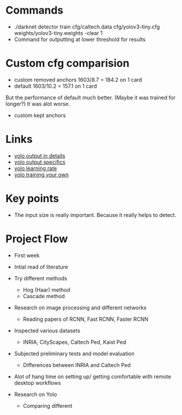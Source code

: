# Commands
* ./darknet detector train cfg/caltech.data cfg/yolov3-tiny.cfg weights/yolov3-tiny.weights -clear 1
* Command for outputting at lower threshold for results


# Custom cfg comparision
* custom removed anchors 1603/8.7 = 184.2 on 1 card
* default 1603/10.2 = 157.1 on 1 card

But the performance of default much better. (Maybe it was trained for longer?)
It was alot worse.

* custom kept anchors 

# Links
* [yolo output in details](https://timebutt.github.io/static/understanding-yolov2-training-output/)
* [yolo output specifics](https://github.com/AlexeyAB/darknet/issues/636)
* [yolo learning rate](https://github.com/pjreddie/darknet/issues/701)
* [yolo training your own](https://github.com/AlexeyAB/darknet#how-to-train-to-detect-your-custom-objects)


# Key points
* The input size is really important. Because it really helps to detect.


# Project Flow
* First week 

* Intial read of literature

* Try different methods
  * Hog (Haar) method
  * Cascade method
  
* Research on image processing and different networks
  * Reading papers of RCNN, Fast RCNN, Faster RCNN
* Inspected various datasets
   * INRIA, CityScapes, Caltech Ped, Kaist Ped
* Subjected preliminary tests and model evaluation
  * Differences between INRIA and Caltech Ped

* Alot of hang time on setting up/ getting comfortable with remote desktop workflows

* Research on Yolo
  * Comparing different
